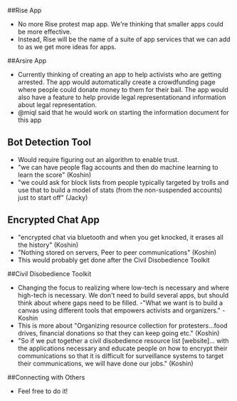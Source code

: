 ##Rise App
- No more Rise protest map app. We're thinking that smaller apps could be more effective.
- Instead, Rise will be the name of a suite of app services that we can add to as we get more ideas for apps.

##Arsire App
- Currently thinking of creating an app to help activists who are getting arrested. The app would automatically create a crowdfunding page where people could donate money to them for their bail. The app would also have a feature to help provide legal representationand information about legal representation.
- @miql said that he would work on starting the information document for this app

## Bot Detection Tool
- Would require figuring out an algorithm to enable trust.
- "we can have people flag accounts and then do machine learning to learn the score" (Koshin)
- "we could ask for block lists from people typically targeted by trolls and use that to build a model of stats (from the non-suspended accounts) just to start off" (Jacky)

## Encrypted Chat App
- "encrypted chat via bluetooth and when you get knocked, it erases all the history" (Koshin)
- "Nothing stored on servers, Peer to peer communications" (Koshin)
- This would probably get done after the Civil Disobedience Toolkit

##Civil Disobedience Toolkit
- Changing the focus to realizing where low-tech is necessary and where high-tech is necessary. We don't need to build several apps, but should think about where gaps need to be filled.
-"What we want is to build a canvas using different tools that empowers activists and organizers." - Koshin
- This is more about "Organizing resource collection for protesters…food drives, financial donations so that they can keep going etc." (Koshin)
- "So if we put together a civil disobedience resource list [website]... with the applications necessary and educate people on how to encrypt their communications so that it is difficult for surveillance systems to target their communications, we will have done our jobs." (Koshin)

##Connecting with Others
- Feel free to do it! 
